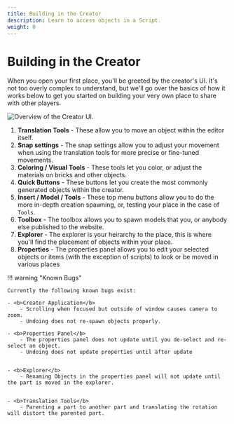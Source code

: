 ```yaml
---
title: Building in the Creator
description: Learn to access objects in a Script.
weight: 0
---
```


# Building in the Creator

When you open your first place, you'll be greeted by the creator's UI. It's not too overly complex to understand, but we'll go over the basics of how it works below to get you started on building your very own place to share with other players.

![Overview of the Creator UI.](/assets/tutorials/basic-building/the-creator/image-0.webp)

1. <b>Translation Tools</b> - These allow you to move an object within the editor itself.
2. <b>Snap settings</b> - The snap settings allow you to adjust your movement when using the translation tools for more precise or fine-tuned movements.
3. <b>Coloring / Visual Tools</b> - These tools let you color, or adjust the materials on bricks and other objects.
4. <b>Quick Buttons</b> - These buttons let you create the most commonly generated objects within the creator.
5. <b>Insert / Model / Tools</b> - These top menu buttons allow you to do the more in-depth creation spawning, or, testing your place in the case of `Tools`.
6. <b>Toolbox</b> - The toolbox allows you to spawn models that you, or anybody else published to the website.
7. <b>Explorer</b> - The explorer is your heirarchy to the place, this is where you'll find the placement of objects within your place.
8. <b>Properties</b> - The properties panel allows you to edit your selected objects or items (with the exception of scripts) to look or be moved in various places 

<div data-search-exclude markdown>
!!! warning "Known Bugs"

    Currently the following known bugs exist:

    - <b>Creator Application</b>
    	- Scrolling when focused but outside of window causes camera to zoom.
    	- Undoing does not re-spawn objects properly.

	- <b>Properties Panel</b>
		- The properties panel does not update until you de-select and re-select an object.
		- Undoing does not update properties until after update


	- <b>Explorer</b>
		- Renaming Objects in the properties panel will not update until the part is moved in the explorer.


	- <b>Translation Tools</b>
		- Parenting a part to another part and translating the rotation will distort the parented part.

</div>